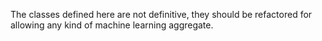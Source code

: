 The classes defined here are not definitive, they should be refactored for allowing any kind of machine learning aggregate.